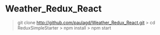 # Weather_Redux_React

  > git clone http://github.com/paulagd/Weather_Redux_React.git
	> cd ReduxSimpleStarter
	> npm install
	> npm start
